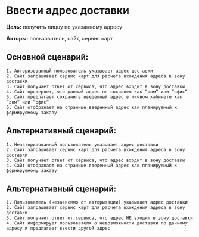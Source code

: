 # **Ввести адрес доставки**

**Цель:** получить пиццу по указанному адресу

**Акторы:** пользователь, сайт, сервис карт

## Основной сценарий:

	1. Авторизованный пользователь указывает адрес доставки
	2. Сайт запрашивает сервис карт для расчета вхождения адреса в зону доставки
	3. Сайт получает ответ от сервиса, что адрес входит в зону доставки
	4. Сайт проверяет, что данный адрес не сохранен как “дом“ или “офис“
	5. Сайт предлагает сохранить введенный адрес в личном кабинете как “дом“ или “офис“
	6. Сайт отображает на странице введенный адрес как планируемый к формируемому заказу 

## Альтернативный сценарий:

	1. Неавторизованный пользователь указывает адрес доставки
	2. Сайт запрашивает сервис карт для расчета вхождения адреса в зону доставки
	3. Сайт получает ответ от сервиса, что адрес входит в зону доставки
	4. Сайт отображает на странице введенный адрес как планируемый к формируемому заказу 

## Альтернативный сценарий:

	1. Пользователь (независимо от авторизации) указывает адрес доставки
	2. Сайт запрашивает сервис карт для расчета вхождения адреса в зону доставки
	3. Сайт получает ответ от сервиса, что адрес НЕ входит в зону доставки
	4. Сайт информирует пользователя о невозможности доставки по данному адресу и предлагает ввести другой адрес